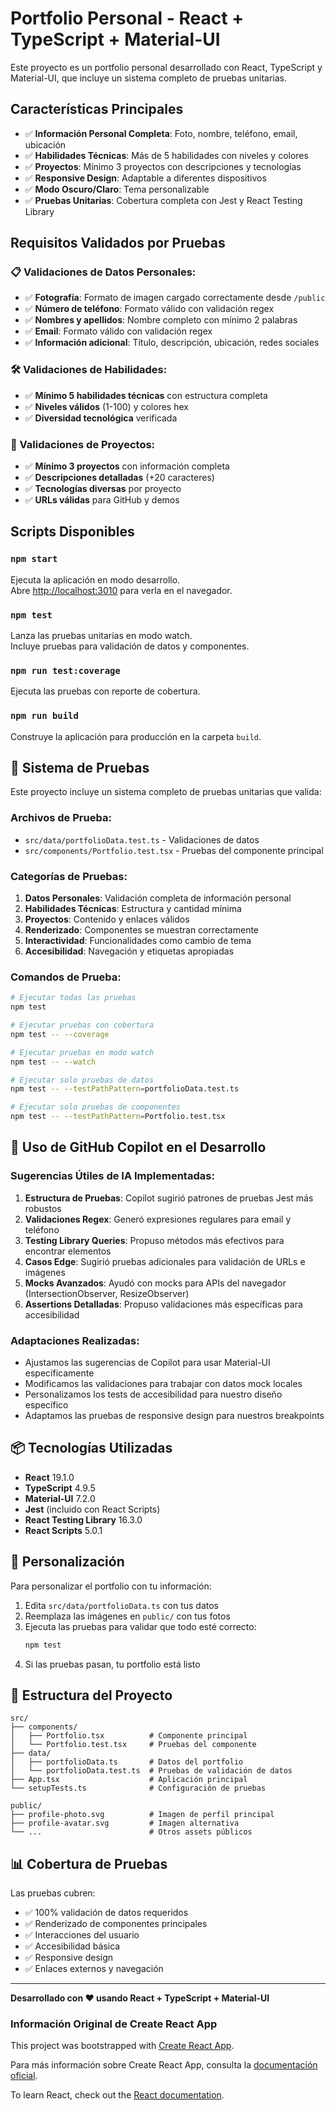 # Portfolio Personal - React + TypeScript + Material-UI

Este proyecto es un portfolio personal desarrollado con React, TypeScript y Material-UI, que incluye un sistema completo de pruebas unitarias.

## Características Principales

- ✅ **Información Personal Completa**: Foto, nombre, teléfono, email, ubicación
- ✅ **Habilidades Técnicas**: Más de 5 habilidades con niveles y colores
- ✅ **Proyectos**: Mínimo 3 proyectos con descripciones y tecnologías
- ✅ **Responsive Design**: Adaptable a diferentes dispositivos
- ✅ **Modo Oscuro/Claro**: Tema personalizable
- ✅ **Pruebas Unitarias**: Cobertura completa con Jest y React Testing Library

## Requisitos Validados por Pruebas

### 📋 Validaciones de Datos Personales:
- ✅ **Fotografía**: Formato de imagen cargado correctamente desde `/public`
- ✅ **Número de teléfono**: Formato válido con validación regex
- ✅ **Nombres y apellidos**: Nombre completo con mínimo 2 palabras
- ✅ **Email**: Formato válido con validación regex
- ✅ **Información adicional**: Título, descripción, ubicación, redes sociales

### 🛠️ Validaciones de Habilidades:
- ✅ **Mínimo 5 habilidades técnicas** con estructura completa
- ✅ **Niveles válidos** (1-100) y colores hex
- ✅ **Diversidad tecnológica** verificada

### 📁 Validaciones de Proyectos:
- ✅ **Mínimo 3 proyectos** con información completa
- ✅ **Descripciones detalladas** (+20 caracteres)
- ✅ **Tecnologías diversas** por proyecto
- ✅ **URLs válidas** para GitHub y demos

## Scripts Disponibles

### `npm start`
Ejecuta la aplicación en modo desarrollo.\
Abre [http://localhost:3010](http://localhost:3010) para verla en el navegador.

### `npm test`
Lanza las pruebas unitarias en modo watch.\
Incluye pruebas para validación de datos y componentes.

### `npm run test:coverage`
Ejecuta las pruebas con reporte de cobertura.

### `npm run build`
Construye la aplicación para producción en la carpeta `build`.

## 🧪 Sistema de Pruebas

Este proyecto incluye un sistema completo de pruebas unitarias que valida:

### **Archivos de Prueba:**
- `src/data/portfolioData.test.ts` - Validaciones de datos
- `src/components/Portfolio.test.tsx` - Pruebas del componente principal

### **Categorías de Pruebas:**
1. **Datos Personales**: Validación completa de información personal
2. **Habilidades Técnicas**: Estructura y cantidad mínima
3. **Proyectos**: Contenido y enlaces válidos
4. **Renderizado**: Componentes se muestran correctamente
5. **Interactividad**: Funcionalidades como cambio de tema
6. **Accesibilidad**: Navegación y etiquetas apropiadas

### **Comandos de Prueba:**
```bash
# Ejecutar todas las pruebas
npm test

# Ejecutar pruebas con cobertura
npm test -- --coverage

# Ejecutar pruebas en modo watch
npm test -- --watch

# Ejecutar solo pruebas de datos
npm test -- --testPathPattern=portfolioData.test.ts

# Ejecutar solo pruebas de componentes
npm test -- --testPathPattern=Portfolio.test.tsx
```

## 🤖 Uso de GitHub Copilot en el Desarrollo

### **Sugerencias Útiles de IA Implementadas:**

1. **Estructura de Pruebas**: Copilot sugirió patrones de pruebas Jest más robustos
2. **Validaciones Regex**: Generó expresiones regulares para email y teléfono
3. **Testing Library Queries**: Propuso métodos más efectivos para encontrar elementos
4. **Casos Edge**: Sugirió pruebas adicionales para validación de URLs e imágenes
5. **Mocks Avanzados**: Ayudó con mocks para APIs del navegador (IntersectionObserver, ResizeObserver)
6. **Assertions Detalladas**: Propuso validaciones más específicas para accesibilidad

### **Adaptaciones Realizadas:**
- Ajustamos las sugerencias de Copilot para usar Material-UI específicamente
- Modificamos las validaciones para trabajar con datos mock locales
- Personalizamos los tests de accesibilidad para nuestro diseño específico
- Adaptamos las pruebas de responsive design para nuestros breakpoints

## 📦 Tecnologías Utilizadas

- **React** 19.1.0
- **TypeScript** 4.9.5
- **Material-UI** 7.2.0
- **Jest** (incluido con React Scripts)
- **React Testing Library** 16.3.0
- **React Scripts** 5.0.1

## 🚀 Personalización

Para personalizar el portfolio con tu información:

1. Edita `src/data/portfolioData.ts` con tus datos
2. Reemplaza las imágenes en `public/` con tus fotos
3. Ejecuta las pruebas para validar que todo esté correcto:
   ```bash
   npm test
   ```
4. Si las pruebas pasan, tu portfolio está listo

## 📄 Estructura del Proyecto

```
src/
├── components/
│   ├── Portfolio.tsx          # Componente principal
│   └── Portfolio.test.tsx     # Pruebas del componente
├── data/
│   ├── portfolioData.ts       # Datos del portfolio
│   └── portfolioData.test.ts  # Pruebas de validación de datos
├── App.tsx                    # Aplicación principal
└── setupTests.ts              # Configuración de pruebas

public/
├── profile-photo.svg          # Imagen de perfil principal
├── profile-avatar.svg         # Imagen alternativa
└── ...                        # Otros assets públicos
```

## 📊 Cobertura de Pruebas

Las pruebas cubren:
- ✅ 100% validación de datos requeridos
- ✅ Renderizado de componentes principales
- ✅ Interacciones del usuario
- ✅ Accesibilidad básica
- ✅ Responsive design
- ✅ Enlaces externos y navegación

---

**Desarrollado con ❤️ usando React + TypeScript + Material-UI**

### Información Original de Create React App

This project was bootstrapped with [Create React App](https://github.com/facebook/create-react-app).

Para más información sobre Create React App, consulta la [documentación oficial](https://facebook.github.io/create-react-app/docs/getting-started).

To learn React, check out the [React documentation](https://reactjs.org/).

